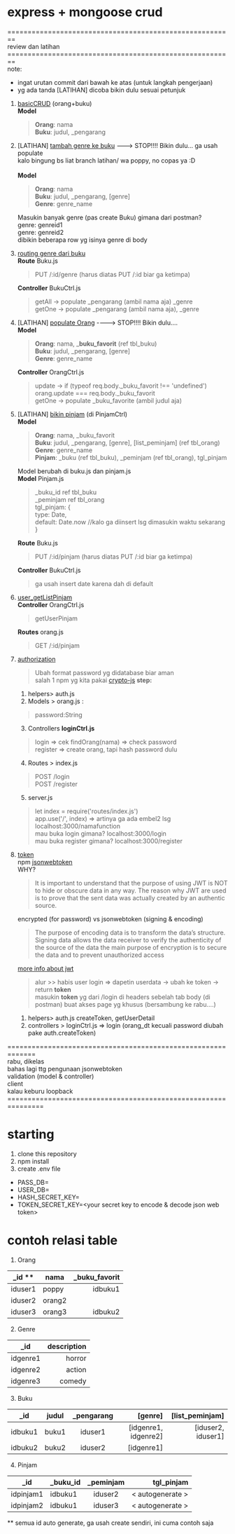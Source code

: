 # express + mongoose crud <br/>
========================================================<br/>
review dan latihan<br/>
========================================================<br/>
note: 
- ingat urutan commit dari bawah ke atas (untuk langkah pengerjaan)
- yg ada tanda [LATIHAN] dicoba bikin dulu sesuai petunjuk
1. [basicCRUD](https://github.com/sarielab/mongoosecrud/commits/basicCRUD_orang_buku) (orang+buku)<br/>
 __Model__ <br/>
   >__Orang__: nama <br/>
    __Buku__: judul, _pengarang
2. [LATIHAN] [tambah genre ke buku](https://github.com/sarielab/mongoosecrud/commits/2_LATIHAN_genre_buku) ---> STOP!!!! Bikin dulu... ga usah populate <br/>
 kalo bingung bs liat branch latihan/ wa poppy, no copas ya :D <br/><br/>
  __Model__ <br/>
    > __Orang__: nama <br/>
     __Buku__: judul, _pengarang, [genre] <br/>
     __Genre__: genre_name

   Masukin banyak genre (pas create Buku) gimana dari postman? <br/>
   genre: genreid1<br/>
   genre: genreid2<br/>
   dibikin beberapa row yg isinya genre di body<br/>
 
3. [routing genre dari buku](https://github.com/sarielab/mongoosecrud/commits/3_routing_genre_dari_buku)<br/>
  __Route__ Buku.js<br/>
    > PUT /:id/genre (harus diatas PUT /:id biar ga ketimpa)<br/>
      
    __Controller__ BukuCtrl.js<br/>
     > getAll -> populate _pengarang (ambil nama aja) _genre<br/>
        getOne -> populate _pengarang (ambil nama aja), _genre<br/>
4. [LATIHAN] [populate Orang](https://github.com/sarielab/mongoosecrud/commits/4_latihan_populate_orang) ----> STOP!!!! Bikin dulu....<br/>
   __Model__ <br/>
     > __Orang__: nama, ___buku_favorit__ (ref tbl_buku)<br/>
      __Buku__: judul, _pengarang, [genre] <br/>
      __Genre__: genre_name
     
   __Controller__ OrangCtrl.js<br/>
      > update -> if (typeof req.body._buku_favorit !== 'undefined') orang.update === req.body._buku_favorit<br/>
      > getOne -> populate _buku_favorite (ambil judul aja)<br/>
     
5. [LATIHAN] [bikin pinjam](https://github.com/sarielab/mongoosecrud/commits/5_latihan_pinjam) (di PinjamCtrl)<br/>
  __Model__ <br/>
   > __Orang__: nama, _buku_favorit <br/>
     __Buku__: judul, _pengarang, [genre], [list_peminjam] (ref tbl_orang) <br/>
     __Genre__: genre_name<br/>
     __Pinjam__: _buku (ref tbl_buku), _peminjam (ref tbl_orang), tgl_pinjam<br/>
     
     
   Model berubah di buku.js dan pinjam.js<br/>
   __Model__ Pinjam.js<br/> 
    > _buku_id ref tbl_buku<br/>
     _peminjam ref tbl_orang<br/>
     tgl_pinjam: {<br/>
         type: Date,<br/>
         default: Date.now //kalo ga diinsert lsg dimasukin waktu sekarang<br/>
     }<br/>
     
    __Route__ Buku.js<br/>
     > PUT /:id/pinjam (harus diatas PUT /:id biar ga ketimpa)<br/>

   __Controller__ BukuCtrl.js<br/>
    > ga usah insert date karena dah di default 
6. [user_getListPinjam](https://github.com/sarielab/mongoosecrud/commits/6_user_getListPinjam)<br/>
   __Controller__ OrangCtrl.js<br/>
   > getUserPinjam<br/>
   
   __Routes__ orang.js<br/>
   > GET /:id/pinjam<br/>
   
7. [authorization](https://github.com/sarielab/mongoosecrud/commits/7_authorization)<br/>
   > Ubah format password yg didatabase biar aman<br/>
   > salah 1 npm yg kita pakai [crypto-js](https://www.npmjs.com/package/crypto-js)
   __step:__ <br/>
   1. helpers> auth.js<br/>
   2. Models > orang.js :<br/> 
    > password:String <br/>
   3. Controllers __loginCtrl.js__<br/>
   > login => cek findOrang(nama) => check password <br/>
     register => create orang, tapi hash password dulu<br/>
     
   4. Routes > index.js<br/>
   > POST /login<br/>
    POST /register<br/>
    
    5. server.js <br/>
    > let index = require('routes/index.js') <br/>
      app.use('/', index) => artinya ga ada embel2 lsg localhost:3000/namafunction<br/>
      mau buka login gimana? localhost:3000/login<br/>
      mau buka register gimana? localhost:3000/register<br/>
    
 8. [token](https://github.com/sarielab/mongoosecrud/commits/8_jsonwebtoken)<br/>
   npm [jsonwebtoken](https://www.npmjs.com/package/jsonwebtoken)<br/>
   WHY? 
    > It is important to understand that the purpose of using JWT is NOT to hide or obscure data in any way. The reason why     JWT are used is to prove that the sent data was actually created by an authentic source. <br/>
    
    encrypted (for password) vs jsonwebtoken (signing & encoding)<br/>
    > The purpose of encoding data is to transform the data’s structure. Signing data allows the data receiver to verify the authenticity of the source of the data
    > the main purpose of encryption is to secure the data and to prevent unauthorized access <br/>
  
    [more info about jwt](https://medium.com/vandium-software/5-easy-steps-to-understanding-json-web-tokens-jwt-1164c0adfcec) <br/>
    > alur >> habis user login => dapetin userdata -> ubah ke token -> return __token__<br/>
    > masukin __token__ yg dari /login di headers sebelah tab body (di postman) buat akses page yg khusus (bersambung ke rabu....)<br/>
    
    1. helpers> auth.js createToken, getUserDetail<br/>
    2. controllers > loginCtrl.js => login (orang_dt kecuali password diubah pake auth.createToken) </br>
   
   =============================================================<br/>
   rabu, dikelas<br/>
   bahas lagi ttg pengunaan jsonwebtoken<br/>
   validation (model & controller)<br/>
   client<br/>
   kalau keburu loopback<br/>
   ===============================================================<br/>

# starting
1. clone this repository
2. npm install
3. create .env file 
 - PASS_DB=<your db password>
 - USER_DB=<your db username>
 - HASH_SECRET_KEY=<your secret key to hash password>
 - TOKEN_SECRET_KEY=<your secret key to encode & decode json web token>

# contoh relasi table
1. Orang

| _id **      | nama      | _buku_favorit  |
| ----------- | --------- | --------------:|
| iduser1     | poppy     | idbuku1        |
| iduser2     | orang2    |                |
| iduser3     | orang3    | idbuku2        |

2. Genre

| _id         | description   |
| ----------- | -------------:|
| idgenre1    | horror        |
| idgenre2    | action        |
| idgenre3    | comedy        |

3. Buku

| _id         | judul         | _pengarang     | [genre]              |  [list_peminjam]   |
| ----------- | ------------- |:--------------:| --------------------:| ------------------:| 
| idbuku1     | buku1         |  iduser1       | [idgenre1, idgenre2] | [iduser2, iduser1] |
| idbuku2     | buku2         |  iduser2       | [idgenre1]           |                    |

4. Pinjam

| _id         | _buku_id      | _peminjam      | tgl_pinjam       |
| ----------- | ------------- |:--------------:| ----------------:|
| idpinjam1    | idbuku1       |  iduser2      | < autogenerate > |
| idpinjam2    | idbuku1       |  iduser3      | < autogenerate > |

** semua id auto generate, ga usah create sendiri, ini cuma contoh saja
